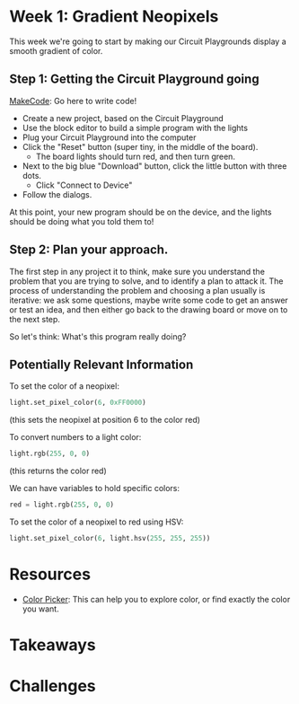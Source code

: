 # Week 1: Gradient Neopixels

This week we're going to start by making our Circuit Playgrounds display a smooth 
gradient of color. 


## Step 1: Getting the Circuit Playground going

[MakeCode](https://maker.makecode.com/#editor): Go here to write code!

* Create a new project, based on the Circuit Playground
* Use the block editor to build a simple program with the lights
* Plug your Circuit Playground into the computer
* Click the "Reset" button (super tiny, in the middle of the board). 
    * The board lights should turn red, and then turn green. 
* Next to the big blue "Download" button, click the little button with three dots. 
    * Click "Connect to Device"
* Follow the dialogs. 

At this point, your new program should be on the device, and the lights should be 
doing what you told them to! 

## Step 2: Plan your approach.

The first step in any project it to think, make sure you understand the problem 
that you are trying to solve, and to identify a plan to attack it. The process of 
understanding the problem and choosing a plan usually is iterative: we ask some questions, 
maybe write some code to get an answer or test an idea, and then either go back 
to the drawing board or move on to the next step. 

So let's think: What's this program really doing? 



## Potentially Relevant Information

To set the color of a neopixel: 

```python
light.set_pixel_color(6, 0xFF0000)
```

(this sets the neopixel at position 6 to the color red)

To convert numbers to a light color: 

```python
light.rgb(255, 0, 0)
```
(this returns the color red)

We can have variables to hold specific colors: 

```python
red = light.rgb(255, 0, 0)
```



To set the color of a neopixel to red using HSV: 
```python
light.set_pixel_color(6, light.hsv(255, 255, 255))
```




# Resources

* [Color Picker](https://colorpicker.me/#f87eab): This can help you to explore color, 
   or find exactly the color you want. 




# Takeaways


# Challenges


